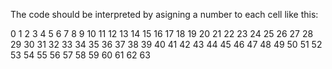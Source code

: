 The code should be interpreted by asigning a number to each cell like this:

0  1  2  3  4  5  6  7
8  9  10 11 12 13 14 15 
16 17 18 19 20 21 22 23
24 25 26 27 28 29 30 31
32 33 34 35 36 37 38 39
40 41 42 43 44 45 46 47
48 49 50 51 52 53 54 55
56 57 58 59 60 61 62 63
